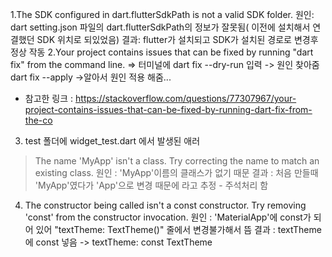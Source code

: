 1.The SDK configured in dart.flutterSdkPath is not a valid SDK folder.
원인: dart setting.json 파일의 dart.flutterSdkPath의 정보가 잘못됨( 이전에 설치해서 연결했던 SDK 위치로 되있었음)
결과: flutter가 설치되고 SDK가 설치된 경로로 변경후 정상 작동
2.Your project contains issues that can be fixed by running "dart fix" from the command line.
=> 터미널에 dart fix --dry-run 입력 -> 원인 찾아줌
dart fix --apply ->알아서 원인 적용 해줌...
* 참고한 링크 : https://stackoverflow.com/questions/77307967/your-project-contains-issues-that-can-be-fixed-by-running-dart-fix-from-the-co
3. test 폴더에 widget_test.dart 에서 발생된 애러 
 > The name 'MyApp' isn't a class. Try correcting the name to match an existing class.
 원인 : 'MyApp'이름의 클래스가 없기 때문
 결과 : 처음 만들때 'MyApp'였다가 'App'으로 변경 때문에 라고 추정 - 주석처리 함
4. The constructor being called isn't a const constructor. Try removing 'const' from the constructor invocation.
원인 : 'MaterialApp'에 const가 되어 있어 "textTheme: TextTheme()" 줄에서 변경불가해서 뜸
결과 : textTheme에 const 넣음 -> textTheme: const TextTheme